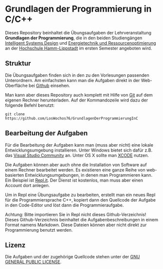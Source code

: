 # Grundlagen der Programmierung in C/C++

Dieses Repository beinhaltet die Übungsaufgaben der Lehrveranstaltung
**Grundlagen der Programmierung**, die in den beiden Studiengängen 
[Intelligent Systems Design](https://www.hshl.de/studieren/studiengaenge/bachelorstudiengaenge/intelligent-systems-design/)
und [Energietechnik und Ressourcenoptimierung](https://www.hshl.de/studieren/studiengaenge/bachelorstudiengaenge/energietechnik-und-ressourcenoptimierung/) an der
[Hochschule Hamm-Lippstadt](https://www.hshl.de/) im ersten Semester angeboten wird.

## Struktur
Die Übungsaufgaben finden sich in den zu den Vorlesungen passenden Unterordnern.
Am einfachsten kann man die Aufgaben direkt in der Web-Oberfläche 
bei [Github](https://github.com/LosWochos76/GrundlagenDerProgrammierungInC) einsehen.

Man kann aber dieses Repository auch komplett mit Hilfe von [Git](https://git-scm.com/) auf dem
eigenen Rechner herunterladen. Auf der Kommandozeile wird dazu der folgende Befehl benutzt:

```console
git clone https://github.com/LosWochos76/GrundlagenDerProgrammierungInC
```
## Bearbeitung der Aufgaben

Für die Bearbeitung der Aufgaben kann man (muss aber nicht) eine lokale Entwicklungsumgebung installieren.
Unter Windows bietet sich dafür z.B. das [Visual Studio Community](https://visualstudio.microsoft.com/de/vs/community/) an.
Unter OS X sollte man [XCODE](https://apps.apple.com/de/app/xcode/id497799835?mt=12) nutzen.

Die Aufgaben können aber auch ohne die Installation von Software auf einem Rechner bearbeitet werden. Es existieren eine ganze Reihe von web-basierten Entwicklungsumgebungen, in denen man Programmieren kann. Ein Beispiel ist [Repl.it](https://repl.it/). Der Dienst ist kostenlos, man muss aber einen Account dort anlegen.

Um in Repl eine Übungsaufgabe zu bearbeiten, erstellt man ein neues Repl für die Programmiersprache C++, kopiert dann den Quellcode der Aufgabe in den Code-Editor und
löst dann die Programmieraufgabe. 

Achtung: Bitte importieren Sie in Repl nicht dieses Github-Verzeichnis! Dieses Github-Verzeichnis beinhaltet die Aufgabenbeschreibungen in einem Format namens Markdown.
Diese Dateien können aber nicht direkt zur Programmierung benutzt werden.

## Lizenz
Die Aufgaben und der zugehörige Quellcode stehen unter der [GNU GENERAL PUBLIC LICENSE](LICENSE).
